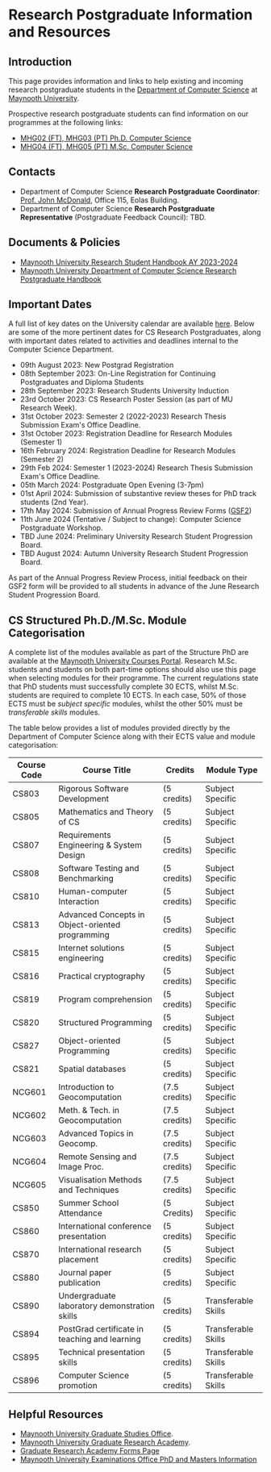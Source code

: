 
# Research Postgraduate Information and Resources

## Introduction
This page provides information and links to help existing and incoming research postgraduate students in the [Department of Computer Science](https://www.maynoothuniversity.ie/computer-science) at [Maynooth University](https://www.maynoothuniversity.ie/).

Prospective research postgraduate students can find information on our programmes at the following links:
- [MHG02 (FT), MHG03 (PT) Ph.D. Computer Science](https://www.maynoothuniversity.ie/study-maynooth/postgraduate-studies/courses/phd-computer-science)
- [MHG04 (FT), MHG05 (PT) M.Sc. Computer Science](https://www.maynoothuniversity.ie/study-maynooth/postgraduate-studies/courses/msc-computer-science)

## Contacts
- Department of Computer Science **Research Postgraduate Coordinator**: [Prof. John McDonald](mailto://John.McDonald@mu.ie), Office 115, Eolas Building. 
- Department of Computer Science **Research Postgraduate Representative** (Postgraduate Feedback Council): TBD.

## Documents & Policies
- [Maynooth University Research Student Handbook AY 2023-2024](https://www.maynoothuniversity.ie/sites/default/files/assets/document//M15369%20-%20MAYNOOTH%20UNIVERSITY_Research%20Student%20Handbook%202023_Web.pdf)
- [Maynooth University Department of Computer Science Research Postgraduate Handbook](Resources/Documents/PG_Handbook_2022.pdf)

## Important Dates
A full list of key dates on the University calendar are available [here](https://www.maynoothuniversity.ie/registrar/key-term-dates). Below are some of the more pertinent dates for CS Research Postgraduates, along with important dates related to activities and deadlines internal to the Computer Science Department.
- 09th August 2023: New Postgrad Registration
- 08th September 2023: On-Line Registration for Continuing Postgraduates and Diploma Students
- 28th September 2023: Research Students University Induction
- 23rd October 2023: CS Research Poster Session (as part of MU Research Week).
- 31st October 2023: Semester 2 (2022-2023) Research Thesis Submission Exam's Office Deadline.
- 31st October 2023: Registration Deadline for Research Modules (Semester 1)
- 16th February 2024: Registration Deadline for Research Modules (Semester 2)
- 29th Feb 2024: Semester 1 (2023-2024) Research Thesis Submission Exam's Office Deadline.
- 05th March 2024: Postgraduate Open Evening (3-7pm)
- 01st April 2024: Submission of substantive review theses for PhD track students (2nd Year).
- 17th May 2024: Submission of Annual Progress Review Forms ([GSF2](https://www.maynoothuniversity.ie/sites/default/files/assets/document//GSF2%20-%20Annual%20Progress%20Review%20Form%20GRA.docx))
- 11th June 2024 (Tentative / Subject to change): Computer Science Postgraduate Workshop.
- TBD June 2024: Preliminary University Research Student Progression Board.
- TBD August 2024: Autumn University Research Student Progression Board.

As part of the Annual Progress Review Process, initial feedback on their GSF2 form will be provided to all students in advance of the June Research Student Progression Board. 

## CS Structured Ph.D./M.Sc. Module Categorisation
A complete list of the modules available as part of the Structure PhD are available at the [Maynooth University Courses Portal](https://apps.maynoothuniversity.ie/courses/?TARGET=QS&MODE=VIEW&QUALIFICATION_CODE=PHDS&YEAR=2024&TARGET_SOURCE=CS#ANCHOR_SEARCH). Research M.Sc. students and students on both part-time options should also use this page when selecting modules for their programme. The current regulations state that PhD students must successfully complete 30 ECTS, whilst M.Sc. students are required to complete 10 ECTS. In each case, 50% of those ECTS must be *subject specific* modules, whilst the other 50% must be *transferable skills* modules. 

The table below provides a list of modules provided directly by the Department of Computer Science along with their ECTS value and module categorisation:

| Course Code | Course Title                              | Credits        | Module Type       |
|-------------|-------------------------------------------|----------------|-------------------|
| CS803       | Rigorous Software Development             | (5 credits)    | Subject Specific  |
| CS805       | Mathematics and Theory of CS              | (5 credits)    | Subject Specific  |
| CS807       | Requirements Engineering & System Design  | (5 credits)    | Subject Specific  |
| CS808       | Software Testing and Benchmarking         | (5 credits)    | Subject Specific  |
| CS810       | Human-computer Interaction                | (5 credits)    | Subject Specific  |
| CS813       | Advanced Concepts in Object-oriented programming | (5 credits) | Subject Specific  |
| CS815       | Internet solutions engineering            | (5 credits)    | Subject Specific  |
| CS816       | Practical cryptography                    | (5 credits)    | Subject Specific  |
| CS819       | Program comprehension                     | (5 credits)    | Subject Specific  |
| CS820       | Structured Programming                    | (5 credits)    | Subject Specific  |
| CS827       | Object-oriented Programming               | (5 credits)    | Subject Specific  |
| CS821       | Spatial databases                         | (5 credits)    | Subject Specific  |
| NCG601      | Introduction to Geocomputation            | (7.5 credits)  | Subject Specific  |
| NCG602      | Meth. & Tech. in Geocomputation           | (7.5 credits)  | Subject Specific  |
| NCG603      | Advanced Topics in Geocomp.               | (7.5 credits)  | Subject Specific  |
| NCG604      | Remote Sensing and Image Proc.            | (7.5 credits)  | Subject Specific  |
| NCG605      | Visualisation Methods and Techniques      | (7.5 credits)  | Subject Specific  |
| CS850       | Summer School Attendance                  | (5 Credits)    | Subject Specific  |
| CS860       | International conference presentation     | (5 credits)    | Subject Specific  |
| CS870       | International research placement          | (5 credits)    | Subject Specific  |
| CS880       | Journal paper publication                 | (5 credits)    | Subject Specific  |
| CS890       | Undergraduate laboratory demonstration skills | (5 credits) | Transferable Skills |
| CS894       | PostGrad certificate in teaching and learning | (5 credits) | Transferable Skills |
| CS895       | Technical presentation skills             | (5 credits)    | Transferable Skills |
| CS896       | Computer Science promotion                | (5 credits)    | Transferable Skills |

## Helpful Resources
- [Maynooth University Graduate Studies Office](https://www.maynoothuniversity.ie/graduate-studies).
- [Maynooth University Graduate Research Academy](https://www.maynoothuniversity.ie/graduate-research-academy).
- [Graduate Research Academy Forms Page](https://www.maynoothuniversity.ie/graduate-research-academy/stipend-and-fees-forms-research-students)
- [Maynooth University Examinations Office PhD and Masters Information](https://www.maynoothuniversity.ie/exams/postgraduate-information)



 

